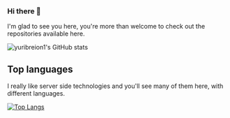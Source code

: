 ### Hi there 👋

I'm glad to see you here, you're more than welcome to check out the repositories available here. 

![yuribreion1's GitHub stats](https://github-readme-stats.vercel.app/api?username=yuribreion1&show_icons=true&theme=radical)

## Top languages

I really like server side technologies and you'll see many of them here, with different languages. 

[![Top Langs](https://github-readme-stats.vercel.app/api/top-langs/?username=yuribreion1)](https://github.com/yuribreion1?tab=repositories)

<!--
**yuribreion1/yuribreion1** is a ✨ _special_ ✨ repository because its `README.md` (this file) appears on your GitHub profile.

Here are some ideas to get you started:

- 🔭 I’m currently working on ...
- 🌱 I’m currently learning ...
- 👯 I’m looking to collaborate on ...
- 🤔 I’m looking for help with ...
- 💬 Ask me about ...
- 📫 How to reach me: ...
- 😄 Pronouns: ...
- ⚡ Fun fact: ...
-->
